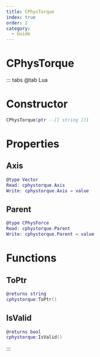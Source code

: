 ```yaml
---
title: CPhysTorque
index: true
order: 2
category:
  - Guide
---
```


# CPhysTorque

::: tabs
@tab Lua
# Constructor
```lua
CPhysTorque(ptr --[[ string ]])
```
# Properties
## Axis 
```lua
@type Vector
Read: cphystorque.Axis
Write: cphystorque.Axis = value
```
## Parent 
```lua
@type CPhysForce
Read: cphystorque.Parent
Write: cphystorque.Parent = value
```
# Functions
## ToPtr
```lua
@returns string
cphystorque:ToPtr()
```
## IsValid
```lua
@returns bool
cphystorque:IsValid()
```

:::